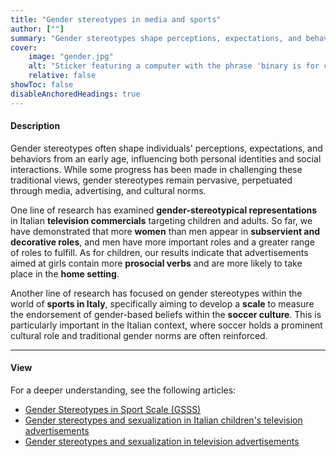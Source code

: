 ```yaml
---
title: "Gender stereotypes in media and sports" 
author: [""]
summary: "Gender stereotypes shape perceptions, expectations, and behaviors from an early age, influencing personal identities and social interactions. This line of research examines gender stereotypes across various domains, such as television advertising and sports."
cover:
    image: "gender.jpg"
    alt: "Sticker featuring a computer with the phrase 'binary is for computers'"
    relative: false
showToc: false
disableAnchoredHeadings: true
---
```


#### Description

Gender stereotypes often shape individuals' perceptions, expectations, and behaviors from an early age, influencing both personal identities and social interactions. While some progress has been made in challenging these traditional views, gender stereotypes remain pervasive, perpetuated through media, advertising, and cultural norms.

One line of research has examined **gender-stereotypical representations** in Italian **television commercials** targeting children and adults. So far, we have demonstrated that more **women** than men appear in **subservient and decorative roles**, and men have more important roles and a greater range of roles to fulfill. As for children, our results indicate that advertisements aimed at girls contain more **prosocial verbs** and are more likely to take place in the **home setting**.

Another line of research has focused on gender stereotypes within the world of **sports in Italy**, specifically aiming to develop a **scale** to measure the endorsement of gender-based beliefs within the **soccer culture**. This is particularly important in the Italian context, where soccer holds a prominent cultural role and traditional gender norms are often reinforced.

------------------------------------------------------------------------

#### View

For a deeper understanding, see the following articles:

-   [Gender Stereotypes in Sport Scale (GSSS)](/publications/gender-stereotypes-in-sport-scale/)
-   [Gender stereotypes and sexualization in Italian children's television advertisements](/publications/children-and-ads/)
-   [Gender stereotypes and sexualization in television advertisements](/publications/eternal-femminine/)
